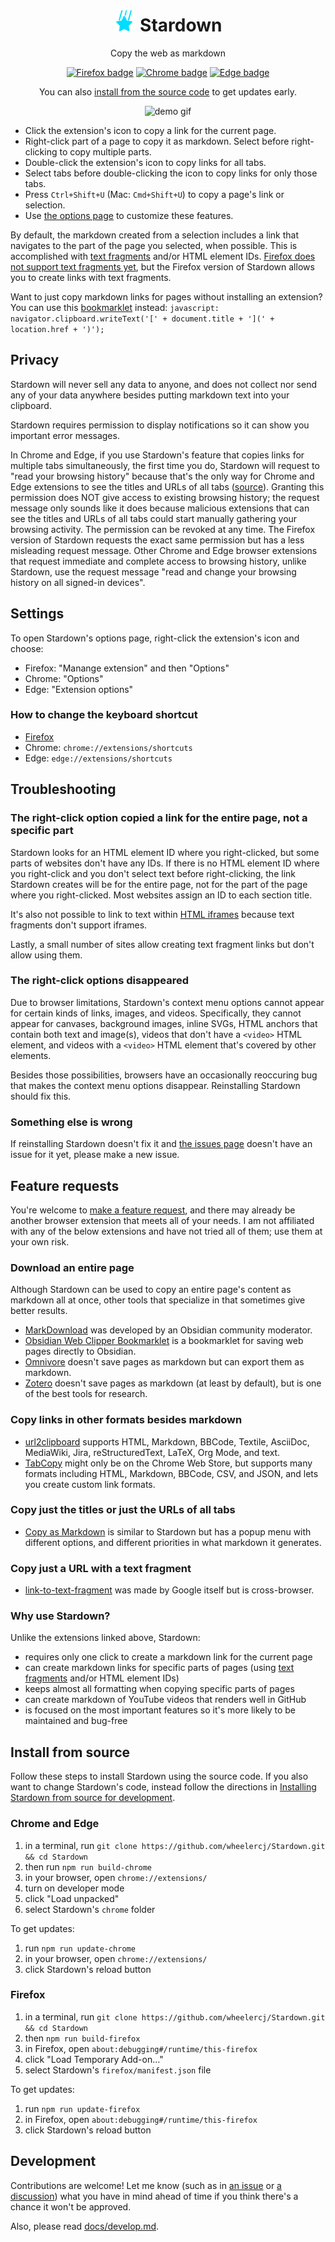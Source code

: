 <h1 align="center"><img width="35" alt="Stardown's icon" src="src/images/icon.svg"> Stardown</h1>

<p align="center">Copy the web as markdown</p>

<p align="center">
    <a href="https://addons.mozilla.org/en-US/firefox/addon/stardown/"><img alt="Firefox badge" src="https://img.shields.io/badge/Firefox-black.svg?logo=firefoxbrowser&style=for-the-badge"></a>
    <a href="https://chrome.google.com/webstore/detail/clicknohlhfdlfjfkaeongkbdgbmkbhb"><img alt="Chrome badge" src="https://img.shields.io/badge/Chrome-black.svg?logo=googlechrome&style=for-the-badge&logoColor=238d41"></a>
    <a href="https://microsoftedge.microsoft.com/addons/detail/stardown/apolhpopcbbillkbfkmdibedlgjffckf"><img alt="Edge badge" src="https://img.shields.io/badge/Edge-black.svg?logo=microsoftedge&style=for-the-badge&logoColor=33b9ab"></a>
    <!-- <a><img alt="Safari badge" src="https://img.shields.io/badge/Safari-black.svg?logo=safari&style=for-the-badge&logoColor=188ff3"></a> -->
</p>
<p align="center">
    You can also
    <a href="#install-from-source">
        install from the source code</a>
    to get updates early.
</p>

<p align="center"><img alt="demo gif" src="https://github.com/wheelercj/assets/blob/main/Stardown.gif"></p>

* Click the extension's icon to copy a link for the current page.
* Right-click part of a page to copy it as markdown. Select before right-clicking to copy multiple parts.
* Double-click the extension's icon to copy links for all tabs.
* Select tabs before double-clicking the icon to copy links for only those tabs.
* Press `Ctrl+Shift+U` (Mac: `Cmd+Shift+U`) to copy a page's link or selection.
* Use [the options page](#settings) to customize these features.

By default, the markdown created from a selection includes a link that navigates to the part of the page you selected, when possible. This is accomplished with [text fragments](https://web.dev/articles/text-fragments) and/or HTML element IDs. [Firefox does not support text fragments yet](https://bugzilla.mozilla.org/show_bug.cgi?id=1753933), but the Firefox version of Stardown allows you to create links with text fragments.

<!--
Stardown is free except that if you get it from Apple's App Store, there is a small fee to help cover the $99 USD per year cost I'm paying to keep Stardown available in the App Store.
-->

Want to just copy markdown links for pages without installing an extension? You can use this [bookmarklet](https://en.wikipedia.org/wiki/Bookmarklet) instead: `javascript: navigator.clipboard.writeText('[' + document.title + '](' + location.href + ')');`

## Privacy

Stardown will never sell any data to anyone, and does not collect nor send any of your data anywhere besides putting markdown text into your clipboard.

Stardown requires permission to display notifications so it can show you important error messages.

In Chrome and Edge, if you use Stardown's feature that copies links for multiple tabs simultaneously, the first time you do, Stardown will request to "read your browsing history" because that's the only way for Chrome and Edge extensions to see the titles and URLs of all tabs ([source](https://developer.chrome.com/docs/extensions/reference/permissions-list#gc-wrapper:~:text=Warning%20displayed%3A-,read%20your%20browsing%20history.,-%22topSites%22)). Granting this permission does NOT give access to existing browsing history; the request message only sounds like it does because malicious extensions that can see the titles and URLs of all tabs could start manually gathering your browsing activity. The permission can be revoked at any time. The Firefox version of Stardown requests the exact same permission but has a less misleading request message. Other Chrome and Edge browser extensions that request immediate and complete access to browsing history, unlike Stardown, use the request message "read and change your browsing history on all signed-in devices".

## Settings

To open Stardown's options page, right-click the extension's icon and choose:

* Firefox: "Manange extension" and then "Options"
* Chrome: "Options"
* Edge: "Extension options"

### How to change the keyboard shortcut

* [Firefox](https://support.mozilla.org/en-US/kb/manage-extension-shortcuts-firefox)
* Chrome: `chrome://extensions/shortcuts`
* Edge: `edge://extensions/shortcuts`

## Troubleshooting

### The right-click option copied a link for the entire page, not a specific part

Stardown looks for an HTML element ID where you right-clicked, but some parts of websites don't have any IDs. If there is no HTML element ID where you right-click and you don't select text before right-clicking, the link Stardown creates will be for the entire page, not for the part of the page where you right-clicked. Most websites assign an ID to each section title.

It's also not possible to link to text within [HTML iframes](https://www.w3schools.com/html/html_iframe.asp) because text fragments don't support iframes.

Lastly, a small number of sites allow creating text fragment links but don't allow using them.

### The right-click options disappeared

Due to browser limitations, Stardown's context menu options cannot appear for certain kinds of links, images, and videos. Specifically, they cannot appear for canvases, background images, inline SVGs, HTML anchors that contain both text and image(s), videos that don't have a `<video>` HTML element, and videos with a `<video>` HTML element that's covered by other elements.

Besides those possibilities, browsers have an occasionally reoccuring bug that makes the context menu options disappear. Reinstalling Stardown should fix this.

### Something else is wrong

If reinstalling Stardown doesn't fix it and [the issues page](https://github.com/wheelercj/Stardown/issues?q=is%3Aissue) doesn't have an issue for it yet, please make a new issue.

## Feature requests

You're welcome to [make a feature request](https://github.com/wheelercj/Stardown/issues/new?assignees=&labels=enhancement&projects=&template=feature_request.md&title=), and there may already be another browser extension that meets all of your needs. I am not affiliated with any of the below extensions and have not tried all of them; use them at your own risk.

### Download an entire page

Although Stardown can be used to copy an entire page's content as markdown all at once, other tools that specialize in that sometimes give better results.

* [MarkDownload](https://github.com/deathau/markdownload) was developed by an Obsidian community moderator.
* [Obsidian Web Clipper Bookmarklet](https://gist.github.com/kepano/90c05f162c37cf730abb8ff027987ca3) is a bookmarklet for saving web pages directly to Obsidian.
* [Omnivore](https://omnivore.app/) doesn't save pages as markdown but can export them as markdown.
* [Zotero](https://www.zotero.org/) doesn't save pages as markdown (at least by default), but is one of the best tools for research.

### Copy links in other formats besides markdown

* [url2clipboard](https://github.com/asamuzaK/url2clipboard) supports HTML, Markdown, BBCode, Textile, AsciiDoc, MediaWiki, Jira, reStructuredText, LaTeX, Org Mode, and text.
* [TabCopy](https://chromewebstore.google.com/detail/tabcopy/micdllihgoppmejpecmkilggmaagfdmb) might only be on the Chrome Web Store, but supports many formats including HTML, Markdown, BBCode, CSV, and JSON, and lets you create custom link formats.

### Copy just the titles or just the URLs of all tabs

* [Copy as Markdown](https://github.com/yorkxin/copy-as-markdown) is similar to Stardown but has a popup menu with different options, and different priorities in what markdown it generates.

### Copy just a URL with a text fragment

* [link-to-text-fragment](https://github.com/GoogleChromeLabs/link-to-text-fragment) was made by Google itself but is cross-browser.

### Why use Stardown?

Unlike the extensions linked above, Stardown:

* requires only one click to create a markdown link for the current page
* can create markdown links for specific parts of pages (using [text fragments](https://web.dev/articles/text-fragments) and/or HTML element IDs)
* keeps almost all formatting when copying specific parts of pages
* can create markdown of YouTube videos that renders well in GitHub
* is focused on the most important features so it's more likely to be maintained and bug-free

## Install from source

Follow these steps to install Stardown using the source code. If you also want to change Stardown's code, instead follow the directions in [Installing Stardown from source for development](./docs/develop.md#installing-stardown-from-source-for-development).

### Chrome and Edge

1. in a terminal, run `git clone https://github.com/wheelercj/Stardown.git && cd Stardown`
2. then run `npm run build-chrome`
3. in your browser, open `chrome://extensions/`
4. turn on developer mode
5. click "Load unpacked"
6. select Stardown's `chrome` folder

To get updates:

1. run `npm run update-chrome`
2. in your browser, open `chrome://extensions/`
3. click Stardown's reload button

### Firefox

1. in a terminal, run `git clone https://github.com/wheelercj/Stardown.git && cd Stardown`
2. then `npm run build-firefox`
3. in Firefox, open `about:debugging#/runtime/this-firefox`
4. click "Load Temporary Add-on..."
5. select Stardown's `firefox/manifest.json` file

To get updates:

1. run `npm run update-firefox`
2. in Firefox, open `about:debugging#/runtime/this-firefox`
3. click Stardown's reload button

## Development

Contributions are welcome! Let me know (such as in [an issue](https://github.com/wheelercj/Stardown/issues) or [a discussion](https://github.com/wheelercj/Stardown/discussions)) what you have in mind ahead of time if you think there's a chance it won't be approved.

Also, please read [docs/develop.md](docs/develop.md).
